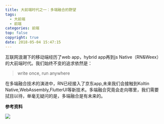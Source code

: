 ```yaml
---
title: 大前端时代之一：多端融合的野望
tags:
  - 大前端
  - 前端
categories: 前端
top: false
copyright: true
date: 2018-05-04 15:47:15
---
```

互联网浪潮下的移动端经历了web app，hybrid app再到js Native（RN&Weex）的大前端时代。我们始终不变的追求依然是：
> write once, run anywhere

在多端融合技术的演进中，RN已经接入了京东app,未来我们会接触到Koltin Native,WebAssembly,FlutterUI等新技术。多端融合究竟会走向哪里，我们需要拭目以待，单毫无疑问的是，多端融合是有未来的。
<!--more-->

**参考资料**
[]()

![](http://oankigr4l.bkt.clouddn.com/wexin.png)